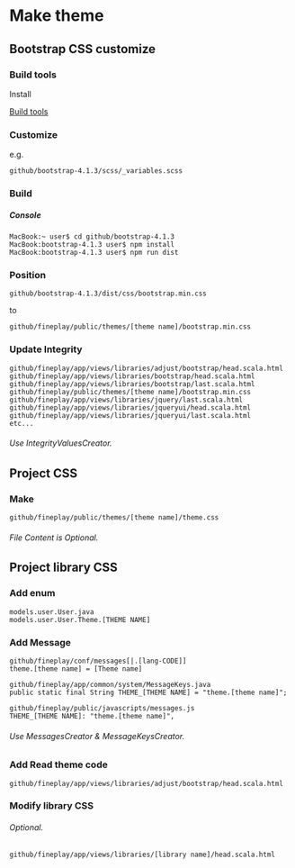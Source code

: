 Make theme
=======

Bootstrap CSS customize
----------

### Build tools ###

Install

[Build tools](https://getbootstrap.com/docs/4.1/getting-started/build-tools/)

### Customize ###

e.g.

	github/bootstrap-4.1.3/scss/_variables.scss

### Build ###

##### Console #####

	MacBook:~ user$ cd github/bootstrap-4.1.3
	MacBook:bootstrap-4.1.3 user$ npm install
	MacBook:bootstrap-4.1.3 user$ npm run dist

### Position ###

	github/bootstrap-4.1.3/dist/css/bootstrap.min.css

to

	github/fineplay/public/themes/[theme name]/bootstrap.min.css

### Update Integrity ###

	github/fineplay/app/views/libraries/adjust/bootstrap/head.scala.html
	github/fineplay/app/views/libraries/bootstrap/head.scala.html
	github/fineplay/app/views/libraries/bootstrap/last.scala.html
	github/fineplay/public/themes/[theme name]/bootstrap.min.css
	github/fineplay/app/views/libraries/jquery/last.scala.html
	github/fineplay/app/views/libraries/jqueryui/head.scala.html
	github/fineplay/app/views/libraries/jqueryui/last.scala.html
	etc...

###### Use IntegrityValuesCreator.

Project CSS
----------

### Make ###

	github/fineplay/public/themes/[theme name]/theme.css

###### File Content is Optional.

Project library CSS
----------

### Add enum ###

	models.user.User.java
	models.user.User.Theme.[THEME NAME]

### Add Message ###

	github/fineplay/conf/messages[|.[lang-CODE]]
	theme.[theme name] = [Theme name]

	github/fineplay/app/common/system/MessageKeys.java
	public static final String THEME_[THEME NAME] = "theme.[theme name]";

	github/fineplay/public/javascripts/messages.js
	THEME_[THEME NAME]: "theme.[theme name]",

###### Use MessagesCreator & MessageKeysCreator.

### Add Read theme code ###

	github/fineplay/app/views/libraries/adjust/bootstrap/head.scala.html

### Modify library CSS ###
###### Optional.

	github/fineplay/app/views/libraries/[library name]/head.scala.html
